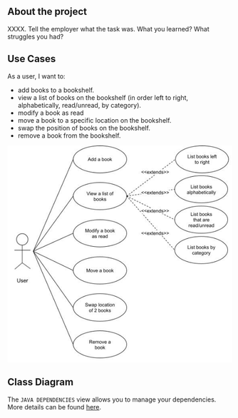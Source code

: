 ## About the project

XXXX. Tell the employer what the task was. What you learned? What struggles you had?

## Use Cases

As a user, I want to:

- add books to a bookshelf.
- view a list of books on the bookshelf (in order left to right, alphabetically, read/unread, by category).
- modify a book as read
- move a book to a specific location on the bookshelf.
- swap the position of books on the bookshelf.
- remove a book from the bookshelf.

![Use Case Diagram](images/UseCaseDiagram-Bookshelf.jpg)

## Class Diagram

The `JAVA DEPENDENCIES` view allows you to manage your dependencies. More details can be found [here](https://github.com/microsoft/vscode-java-pack/blob/master/release-notes/v0.9.0.md#work-with-jar-files-directly).
